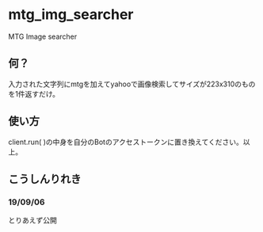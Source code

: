 # mtg_img_searcher
MTG Image searcher

## 何？
入力された文字列にmtgを加えてyahooで画像検索してサイズが223x310のものを1件返すだけ。

## 使い方
client.run( )の中身を自分のBotのアクセストークンに置き換えてください。以上。

## こうしんりれき
### 19/09/06
とりあえず公開